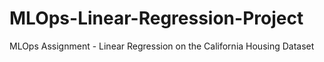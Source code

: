 # MLOps-Linear-Regression-Project
MLOps Assignment - Linear Regression on the California Housing Dataset
